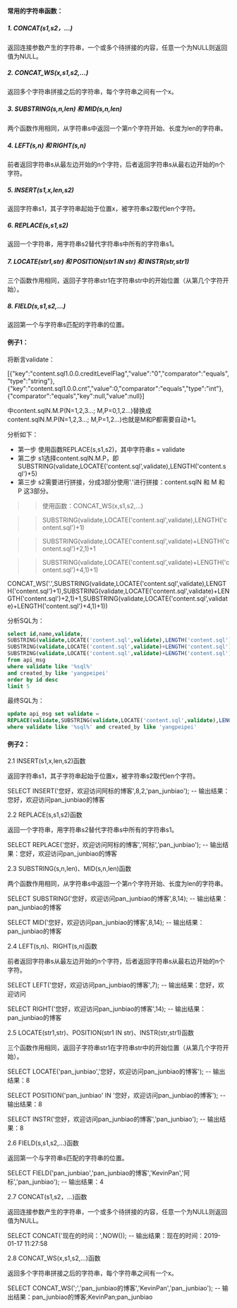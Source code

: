 #### 常用的字符串函数：
##### 1. CONCAT(s1,s2，...)

返回连接参数产生的字符串，一个或多个待拼接的内容，任意一个为NULL则返回值为NULL。

##### 2. CONCAT_WS(x,s1,s2,...)

返回多个字符串拼接之后的字符串，每个字符串之间有一个x。

##### 3. SUBSTRING(s,n,len)  和  MID(s,n,len)

两个函数作用相同，从字符串s中返回一个第n个字符开始、长度为len的字符串。

##### 4. LEFT(s,n) 和 RIGHT(s,n)

前者返回字符串s从最左边开始的n个字符，后者返回字符串s从最右边开始的n个字符。

##### 5. INSERT(s1,x,len,s2)

返回字符串s1，其子字符串起始于位置x，被字符串s2取代len个字符。

##### 6. REPLACE(s,s1,s2)

返回一个字符串，用字符串s2替代字符串s中所有的字符串s1。

##### 7. LOCATE(str1,str) 和  POSITION(str1 IN str) 和  INSTR(str,str1)

三个函数作用相同，返回子字符串str1在字符串str中的开始位置（从第几个字符开始）。

##### 8. FIELD(s,s1,s2,...)

返回第一个与字符串s匹配的字符串的位置。



#### 例子1：

将断言validate：

[{"key":"content.sql1.0.0.creditLevelFlag","value":"0","comparator":"equals","type":"string"},{"key":"content.sql1.0.0.cnt","value":0,"comparator":"equals","type":"int"},{"comparator":"equals","key":null,"value":null}]

中content.sqlN.M.P(N=1,2,3...; M,P=0,1,2...)替换成content.sqlN.M.P(N=1,2,3...; M,P=1,2...)也就是M和P都需要自动+1。

分析如下：

- 第一步 使用函数REPLACE(s,s1,s2)，其中字符串s = validate
- 第二步 s1选择content.sqlN.M.P，即 SUBSTRING(validate,LOCATE('content.sql',validate),LENGTH('content.sql')+5)
- 第三步 s2需要进行拼接，分成3部分使用'.'进行拼接：content.sqlN 和  M  和  P 这3部分。
>> 使用函数：CONCAT_WS(x,s1,s2,...)

>> SUBSTRING(validate,LOCATE('content.sql',validate),LENGTH('content.sql')+1)

>> SUBSTRING(validate,LOCATE('content.sql',validate)+LENGTH('content.sql')+2,1)+1

>> SUBSTRING(validate,LOCATE('content.sql',validate)+LENGTH('content.sql')+4,1)+1)

CONCAT_WS('.',SUBSTRING(validate,LOCATE('content.sql',validate),LENGTH('content.sql')+1),SUBSTRING(validate,LOCATE('content.sql',validate)+LENGTH('content.sql')+2,1)+1,SUBSTRING(validate,LOCATE('content.sql',validate)+LENGTH('content.sql')+4,1)+1)) 


分析SQL为：
```sql
select id,name,validate,
SUBSTRING(validate,LOCATE('content.sql',validate),LENGTH('content.sql')+5), 
SUBSTRING(validate,LOCATE('content.sql',validate)+LENGTH('content.sql')+2,1)+1,
SUBSTRING(validate,LOCATE('content.sql',validate)+LENGTH('content.sql')+4,1)+1
from api_msg  
where validate like '%sql%'
and created_by like 'yangpeipei'
order by id desc
limit 5
```


最终SQL为：
```sql
update api_msg set validate =  
REPLACE(validate,SUBSTRING(validate,LOCATE('content.sql',validate),LENGTH('content.sql')+5),CONCAT_WS('.',SUBSTRING(validate,LOCATE('content.sql',validate),LENGTH('content.sql')+1),SUBSTRING(validate,LOCATE('content.sql',validate)+LENGTH('content.sql')+2,1)+1,SUBSTRING(validate,LOCATE('content.sql',validate)+LENGTH('content.sql')+4,1)+1))
where validate like '%sql%' and created_by like 'yangpeipei'
```

#### 例子2：
2.1 INSERT(s1,x,len,s2)函数

返回字符串s1，其子字符串起始于位置x，被字符串s2取代len个字符。

SELECT INSERT('您好，欢迎访问阿标的博客',8,2,'pan_junbiao');  -- 输出结果：您好，欢迎访问pan_junbiao的博客

2.2 REPLACE(s,s1,s2)函数

返回一个字符串，用字符串s2替代字符串s中所有的字符串s1。

SELECT REPLACE('您好，欢迎访问阿标的博客','阿标','pan_junbiao'); -- 输出结果：您好，欢迎访问pan_junbiao的博客

2.3 SUBSTRING(s,n,len)、MID(s,n,len)函数

两个函数作用相同，从字符串s中返回一个第n个字符开始、长度为len的字符串。

SELECT SUBSTRING('您好，欢迎访问pan_junbiao的博客',8,14);  -- 输出结果：pan_junbiao的博客

SELECT MID('您好，欢迎访问pan_junbiao的博客',8,14);        -- 输出结果：pan_junbiao的博客

2.4 LEFT(s,n)、RIGHT(s,n)函数

前者返回字符串s从最左边开始的n个字符，后者返回字符串s从最右边开始的n个字符。

SELECT LEFT('您好，欢迎访问pan_junbiao的博客',7);   -- 输出结果：您好，欢迎访问

SELECT RIGHT('您好，欢迎访问pan_junbiao的博客',14); -- 输出结果：pan_junbiao的博客

2.5 LOCATE(str1,str)、POSITION(str1 IN str)、INSTR(str,str1)函数

三个函数作用相同，返回子字符串str1在字符串str中的开始位置（从第几个字符开始）。

SELECT LOCATE('pan_junbiao','您好，欢迎访问pan_junbiao的博客');       -- 输出结果：8

SELECT POSITION('pan_junbiao' IN '您好，欢迎访问pan_junbiao的博客');  -- 输出结果：8

SELECT INSTR('您好，欢迎访问pan_junbiao的博客','pan_junbiao');        -- 输出结果：8

2.6 FIELD(s,s1,s2,...)函数

返回第一个与字符串s匹配的字符串的位置。

SELECT FIELD('pan_junbiao','pan_junbiao的博客','KevinPan','阿标','pan_junbiao');  -- 输出结果：4

2.7 CONCAT(s1,s2，...)函数

返回连接参数产生的字符串，一个或多个待拼接的内容，任意一个为NULL则返回值为NULL。

SELECT CONCAT('现在的时间：',NOW());  -- 输出结果：现在的时间：2019-01-17 11:27:58

2.8 CONCAT_WS(x,s1,s2,...)函数

返回多个字符串拼接之后的字符串，每个字符串之间有一个x。

SELECT CONCAT_WS(';','pan_junbiao的博客','KevinPan','pan_junbiao'); -- 输出结果：pan_junbiao的博客;KevinPan;pan_junbiao
